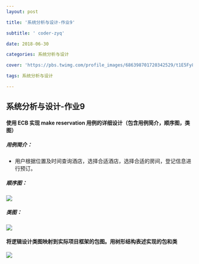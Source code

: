 ```yaml
---
layout: post

title: '系统分析与设计-作业9'

subtitle: ' coder-zyq'

date: 2018-06-30

categories: 系统分析与设计  

cover: 'https://pbs.twimg.com/profile_images/686398701720342529/t1E5Fy84_400x400.png'

tags: 系统分析与设计

---
```




## 系统分析与设计-作业9

#### 使用 ECB 实现 make reservation 用例的详细设计（包含用例简介，顺序图，类图）

##### 用例简介：

- 用户根据位置及时间查询酒店，选择合适酒店，选择合适的房间，登记信息进行预订。

  

##### 顺序图：

![](https://ws1.sinaimg.cn/large/c3af64f1gy1fsufpijh0nj20mc0bsq3x.jpg)

##### 类图：

![](https://ws1.sinaimg.cn/large/c3af64f1gy1fsufqlccfdj20lh09n0te.jpg)

#### 将逻辑设计类图映射到实际项目框架的包图。用树形结构表述实现的包和类

![](https://ws1.sinaimg.cn/large/c3af64f1gy1fsufqs9bvsj20hf0mgq4m.jpg)
